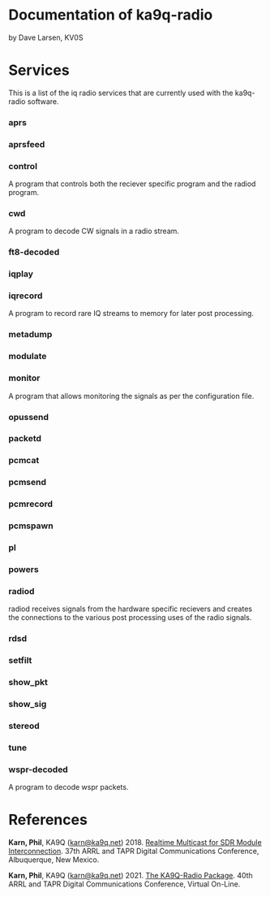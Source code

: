 
# Documentation of ka9q-radio

by Dave Larsen, KV0S




# Services

This is a list of the iq radio services that are currently used with the ka9q-radio software.



### aprs

### aprsfeed

### control

A program that controls both the reciever specific program and the radiod program.

### cwd 

A program to decode CW signals in a radio stream.

### ft8-decoded

### iqplay

### iqrecord

A program to record rare IQ streams to memory for later post processing.

### metadump

### modulate

### monitor

A program that allows monitoring the signals as per the configuration file. 

### opussend

### packetd

### pcmcat

### pcmsend

### pcmrecord

### pcmspawn

### pl

### powers

### radiod

radiod receives signals from the hardware specific recievers and creates the connections to the various post processing uses of the radio signals.

### rdsd

### setfilt

### show_pkt

### show_sig

### stereod

### tune

### wspr-decoded
A program to decode wspr packets. 


# References



**Karn, Phil**, KA9Q (karn@ka9q.net) 2018. [Realtime Multicast for SDR Module Interconnection](https://tapr.org/40th-annual-arrl-and-tapr-digital-communications-conference/). 37th ARRL and TAPR Digital Communications Conference, Albuquerque, New Mexico.

**Karn, Phil**, KA9Q (karn@ka9q.net) 2021. [The KA9Q-Radio Package](https://tapr.org/37th-arrl-and-tapr-digital-communications-conference/). 40th ARRL and TAPR Digital Communications Conference, Virtual On-Line.




